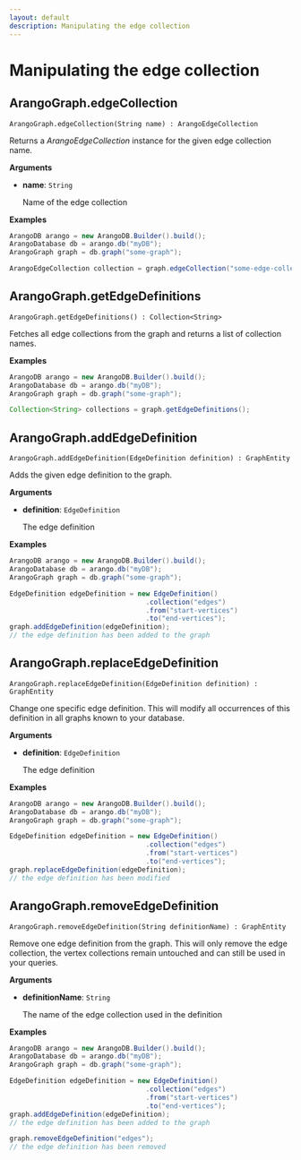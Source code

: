 ```yaml
---
layout: default
description: Manipulating the edge collection
---
```

# Manipulating the edge collection

## ArangoGraph.edgeCollection

`ArangoGraph.edgeCollection(String name) : ArangoEdgeCollection`

Returns a _ArangoEdgeCollection_ instance for the given edge collection name.

**Arguments**

- **name**: `String`

  Name of the edge collection

**Examples**

```Java
ArangoDB arango = new ArangoDB.Builder().build();
ArangoDatabase db = arango.db("myDB");
ArangoGraph graph = db.graph("some-graph");

ArangoEdgeCollection collection = graph.edgeCollection("some-edge-collection");
```

## ArangoGraph.getEdgeDefinitions

`ArangoGraph.getEdgeDefinitions() : Collection<String>`

Fetches all edge collections from the graph and returns a list of collection names.

**Examples**

```Java
ArangoDB arango = new ArangoDB.Builder().build();
ArangoDatabase db = arango.db("myDB");
ArangoGraph graph = db.graph("some-graph");

Collection<String> collections = graph.getEdgeDefinitions();
```

## ArangoGraph.addEdgeDefinition

`ArangoGraph.addEdgeDefinition(EdgeDefinition definition) : GraphEntity`

Adds the given edge definition to the graph.

**Arguments**

- **definition**: `EdgeDefinition`

  The edge definition

**Examples**

```Java
ArangoDB arango = new ArangoDB.Builder().build();
ArangoDatabase db = arango.db("myDB");
ArangoGraph graph = db.graph("some-graph");

EdgeDefinition edgeDefinition = new EdgeDefinition()
                                  .collection("edges")
                                  .from("start-vertices")
                                  .to("end-vertices");
graph.addEdgeDefinition(edgeDefinition);
// the edge definition has been added to the graph
```

## ArangoGraph.replaceEdgeDefinition

`ArangoGraph.replaceEdgeDefinition(EdgeDefinition definition) : GraphEntity`

Change one specific edge definition. This will modify all occurrences of this
definition in all graphs known to your database.

**Arguments**

- **definition**: `EdgeDefinition`

  The edge definition

**Examples**

```Java
ArangoDB arango = new ArangoDB.Builder().build();
ArangoDatabase db = arango.db("myDB");
ArangoGraph graph = db.graph("some-graph");

EdgeDefinition edgeDefinition = new EdgeDefinition()
                                  .collection("edges")
                                  .from("start-vertices")
                                  .to("end-vertices");
graph.replaceEdgeDefinition(edgeDefinition);
// the edge definition has been modified
```

## ArangoGraph.removeEdgeDefinition

`ArangoGraph.removeEdgeDefinition(String definitionName) : GraphEntity`

Remove one edge definition from the graph. This will only remove the
edge collection, the vertex collections remain untouched and can still
be used in your queries.

**Arguments**

- **definitionName**: `String`

  The name of the edge collection used in the definition

**Examples**

```Java
ArangoDB arango = new ArangoDB.Builder().build();
ArangoDatabase db = arango.db("myDB");
ArangoGraph graph = db.graph("some-graph");

EdgeDefinition edgeDefinition = new EdgeDefinition()
                                  .collection("edges")
                                  .from("start-vertices")
                                  .to("end-vertices");
graph.addEdgeDefinition(edgeDefinition);
// the edge definition has been added to the graph

graph.removeEdgeDefinition("edges");
// the edge definition has been removed
```
